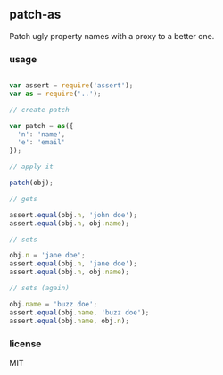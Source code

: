 
## patch-as

Patch ugly property names with a proxy to a better one.

### usage

```js

var assert = require('assert');
var as = require('..');

// create patch

var patch = as({
  'n': 'name',
  'e': 'email'
});

// apply it

patch(obj);

// gets

assert.equal(obj.n, 'john doe');
assert.equal(obj.n, obj.name);

// sets

obj.n = 'jane doe';
assert.equal(obj.n, 'jane doe');
assert.equal(obj.n, obj.name);

// sets (again)

obj.name = 'buzz doe';
assert.equal(obj.name, 'buzz doe');
assert.equal(obj.name, obj.n);

```

### license

MIT